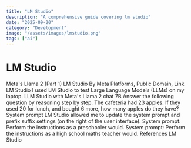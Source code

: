 ```yaml
---
title: "LM Studio"
description: "A comprehensive guide covering lm studio"
date: "2025-09-20"
category: "Development"
image: "/assets/images/lmstudio.png"
tags: ["ai"]
---
```


# LM Studio

Meta's Llama 2 (Part 1) LM Studio By Meta Platforms, Public Domain, Link LM Studio I used LM Studio to test Large Language Models (LLMs) on my laptop. LLM Studio with Meta's Llama 2 chat 7B Answer the following question by reasoning step by step. The cafeteria had 23 apples. If they used 20 for lunch, and bought 6 more, how many apples do they have? System prompt LM Studio allowed me to update the system prompt and prefix suffix settings (on the right of the user interface). System prompt: Perform the instructions as a preschooler would. System prompt: Perform the instructions as a high school maths teacher would. References LM Studio
